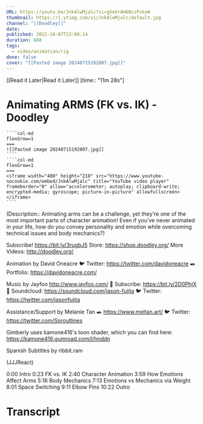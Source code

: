 ```yaml
---
URL: https://youtu.be/JnkAlwMjalc?si=g5eXrAH6BczPskoW
thumbnail: https://i.ytimg.com/vi/JnkAlwMjalc/default.jpg
channel: "[[Doodley]]"
date: 
published: 2022-10-07T23:00:14
duration: 688
tags:
  - video/animation/rig
done: false
cover: "[[Pasted image 20240715192807.jpg]]"
---
```

[[Read it Later|Read it Later]] [time:: "11m 28s"]
# Animating ARMS (FK vs. IK) - Doodley
`````col
````col-md
flexGrow=1
===
![[Pasted image 20240715192807.jpg]]
````
````col-md
flexGrow=1
===
<iframe width="400" height="210" src="https://www.youtube-nocookie.com/embed/JnkAlwMjalc" title="YouTube video player" frameborder="0" allow="accelerometer; autoplay; clipboard-write; encrypted-media; gyroscope; picture-in-picture" allowfullscreen></iframe>
````
`````
(Description:: Animating arms can be a challenge, yet they're one of the most important parts of character animation! Even if you've never animated in your life, how do you convey personality and emotion while overcoming technical issues and body mechanics?)

Subscribe!  https://bit.ly/3rugbJ5 
Store: https://shop.doodley.org/
More Videos: http://doodley.org/

Animation by David Oneacre
🐦 Twitter: https://twitter.com/davidoneacre
✒️ Portfolio: https://davidoneacre.com/

Music by Jayfoo
http://www.jayfoo.com/
📼  Subscribe: https://bit.ly/2D0PhjX
🎵 Soundcloud: https://soundcloud.com/jason-fujita
🐦 Twitter: https://twitter.com/jasonfujita

Assistance/Support by Melanie Tan
✒️ https://www.meltan.art/
🐦 Twitter: https://twitter.com/Sproutlines

Gimberly uses kamone416's toon shader, which you can find here:
https://kamone416.gumroad.com/l/hnddn

Spanish Subtitles by ribbit.ram

(JJJReact)

0:00 Intro
0:23 FK vs. IK
2:40 Character Animation
3:59 How Emotions Affect Arms
5:16 Body Mechanics
7:13 Emotions vs Mechanics via Weight
8:01 Space Switching
9:11 Elbow Pins
10:22 Outro
# Transcript